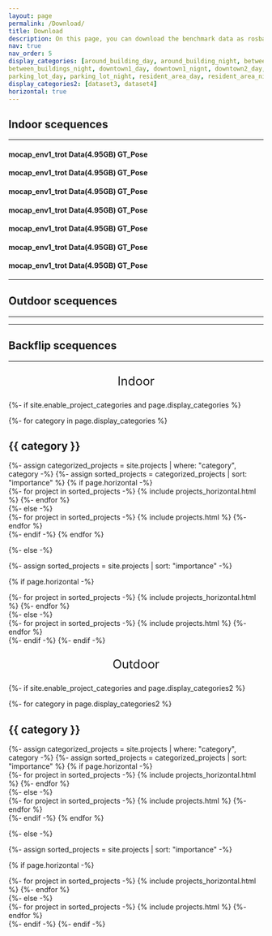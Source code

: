 ```yaml
---
layout: page
permalink: /Download/
title: Download
description: On this page, you can download the benchmark data as rosbag or use our toolbox to select data topics you are interested in to create customized data.
nav: true
nav_order: 5
display_categories: [around_building_day, around_building_night, between_buildings_day, 
between_buildings_night, downtown1_day, downtown1_nignt, downtown2_day, downtown2_night, forest_day, forest_night, grass_day, grass_night, 
parking_lot_day, parking_lot_night, resident_area_day, resident_area_night, sidewalk2_day, sidewalk2_night, sidewalk1_day, sidewalk1_night]
display_categories2: [dataset3, dataset4]
horizontal: true
---
```

## Indoor scequences
---
#### mocap_env1_trot    Data(4.95GB)    GT_Pose


#### mocap_env1_trot    Data(4.95GB)    GT_Pose

#### mocap_env1_trot    Data(4.95GB)    GT_Pose

#### mocap_env1_trot    Data(4.95GB)    GT_Pose

#### mocap_env1_trot    Data(4.95GB)    GT_Pose

#### mocap_env1_trot    Data(4.95GB)    GT_Pose

#### mocap_env1_trot    Data(4.95GB)    GT_Pose

---
## Outdoor scequences
---





---
## Backflip scequences
---




<!-- pages/projects.md -->
<div class="projects">
  <div style="text-align: center; font-size: 24px;">
    <p>Indoor</p>
  </div>

{%- if site.enable_project_categories and page.display_categories %}
  <!-- Display categorized projects -->
  {%- for category in page.display_categories %}
  <h2 class="category">{{ category }}</h2>
  {%- assign categorized_projects = site.projects | where: "category", category -%}
  {%- assign sorted_projects = categorized_projects | sort: "importance" %}
  <!-- Generate cards for each project -->
  {% if page.horizontal -%}
  <div class="container">
    <div class="row row-cols-2">
    {%- for project in sorted_projects -%}
      {% include projects_horizontal.html %}
    {%- endfor %}
    </div>
  </div>
  {%- else -%}
  <div class="grid">
    {%- for project in sorted_projects -%}
      {% include projects.html %}
    {%- endfor %}
  </div>
  {%- endif -%}
  {% endfor %}

{%- else -%}
<!-- Display projects without categories -->
  {%- assign sorted_projects = site.projects | sort: "importance" -%}
  <!-- Generate cards for each project -->
  {% if page.horizontal -%}
  <div class="container">
    <div class="row row-cols-2">
    {%- for project in sorted_projects -%}
      {% include projects_horizontal.html %}
    {%- endfor %}
    </div>
  </div>
  {%- else -%}
  <div class="grid">
    {%- for project in sorted_projects -%}
      {% include projects.html %}
    {%- endfor %}
  </div>
  {%- endif -%}
{%- endif -%}
</div>


<!-- pages/projects.md -->
<div class="projects">
  <div style="text-align: center; font-size: 24px;">
    <p>Outdoor</p>
  </div>

{%- if site.enable_project_categories and page.display_categories2 %}
  <!-- Display categorized projects -->
  {%- for category in page.display_categories2 %}
  <h2 class="category">{{ category }}</h2>
  {%- assign categorized_projects = site.projects | where: "category", category -%}
  {%- assign sorted_projects = categorized_projects | sort: "importance" %}
  <!-- Generate cards for each project -->
  {% if page.horizontal -%}
  <div class="container">
    <div class="row row-cols-2">
    {%- for project in sorted_projects -%}
      {% include projects_horizontal.html %}
    {%- endfor %}
    </div>
  </div>
  {%- else -%}
  <div class="grid">
    {%- for project in sorted_projects -%}
      {% include projects.html %}
    {%- endfor %}
  </div>
  {%- endif -%}
  {% endfor %}

{%- else -%}
<!-- Display projects without categories -->
  {%- assign sorted_projects = site.projects | sort: "importance" -%}
  <!-- Generate cards for each project -->
  {% if page.horizontal -%}
  <div class="container">
    <div class="row row-cols-2">
    {%- for project in sorted_projects -%}
      {% include projects_horizontal.html %}
    {%- endfor %}
    </div>
  </div>
  {%- else -%}
  <div class="grid">
    {%- for project in sorted_projects -%}
      {% include projects.html %}
    {%- endfor %}
  </div>
  {%- endif -%}
{%- endif -%}
</div>

